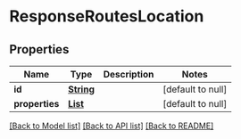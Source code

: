 # ResponseRoutesLocation
## Properties

Name | Type | Description | Notes
------------ | ------------- | ------------- | -------------
**id** | [**String**](string.md) |  | [default to null]
**properties** | [**List**](ResponseRoutesProperties.md) |  | [default to null]

[[Back to Model list]](../README.md#documentation-for-models) [[Back to API list]](../README.md#documentation-for-api-endpoints) [[Back to README]](../README.md)


